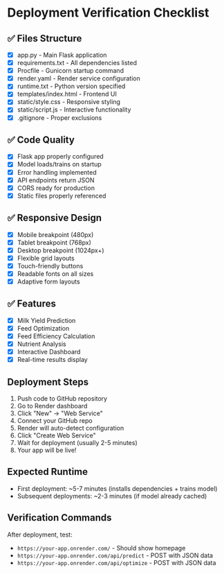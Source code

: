 # Deployment Verification Checklist

## ✅ Files Structure
- [x] app.py - Main Flask application
- [x] requirements.txt - All dependencies listed
- [x] Procfile - Gunicorn startup command
- [x] render.yaml - Render service configuration  
- [x] runtime.txt - Python version specified
- [x] templates/index.html - Frontend UI
- [x] static/style.css - Responsive styling
- [x] static/script.js - Interactive functionality
- [x] .gitignore - Proper exclusions

## ✅ Code Quality
- [x] Flask app properly configured
- [x] Model loads/trains on startup
- [x] Error handling implemented
- [x] API endpoints return JSON
- [x] CORS ready for production
- [x] Static files properly referenced

## ✅ Responsive Design
- [x] Mobile breakpoint (480px)
- [x] Tablet breakpoint (768px)
- [x] Desktop breakpoint (1024px+)
- [x] Flexible grid layouts
- [x] Touch-friendly buttons
- [x] Readable fonts on all sizes
- [x] Adaptive form layouts

## ✅ Features
- [x] Milk Yield Prediction
- [x] Feed Optimization
- [x] Feed Efficiency Calculation
- [x] Nutrient Analysis
- [x] Interactive Dashboard
- [x] Real-time results display

## Deployment Steps
1. Push code to GitHub repository
2. Go to Render dashboard
3. Click "New" → "Web Service"
4. Connect your GitHub repo
5. Render will auto-detect configuration
6. Click "Create Web Service"
7. Wait for deployment (usually 2-5 minutes)
8. Your app will be live!

## Expected Runtime
- First deployment: ~5-7 minutes (installs dependencies + trains model)
- Subsequent deployments: ~2-3 minutes (if model already cached)

## Verification Commands
After deployment, test:
- `https://your-app.onrender.com/` - Should show homepage
- `https://your-app.onrender.com/api/predict` - POST with JSON data
- `https://your-app.onrender.com/api/optimize` - POST with JSON data

